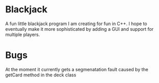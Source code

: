 Blackjack
=========
A fun little blackjack program I am creating for fun in C++. I hope to eventually make it more sophisticated by adding a GUI and support for multiple players.

Bugs
====
At the moment it currently gets a segmenatation fault caused by the getCard method in the deck class
